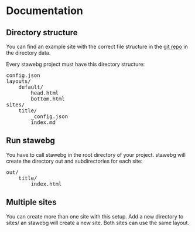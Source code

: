 # Documentation #

## Directory structure ##

You can find an example site with the correct file structure in the [git repo](https://github.com/svenhertle/stawebg/) in the directory data.

Every stawebg project must have this directory structure:

<pre>
config.json
layouts/
    default/
        head.html
        bottom.html
sites/
    title/
        _config.json
        index.md
</pre>

## Run stawebg ##

You have to call stawebg in the root directory of your project.
stawebg will create the directory out and subdirectories for each site:

<pre>
out/
    title/
        index.html
</pre>

## Multiple sites ##

You can create more than one site with this setup.
Add a new directory to sites/ an stawebg will create a new site.
Both sites can use the same layout.
